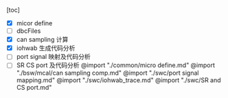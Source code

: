 [toc]
- [x] micor define
- [ ] dbcFiles
- [x] can sampling 计算
- [x] iohwab 生成代码分析
- [ ] port signal 映射及代码分析
- [ ] SR CS port 及代码分析
@import "./common/micro define.md"
@import "./bsw/mcal/can sampling comp.md"
@import "./swc/port signal mapping.md"
@import "./swc/iohwab_trace.md"
@import "./swc/SR and CS port.md"

